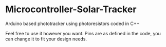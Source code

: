 # Microcontroller-Solar-Tracker
Arduino based phototracker using photoresistors coded in C++

Feel free to use it however you want. Pins are as defined in the code, you can change it to fit your design needs.
